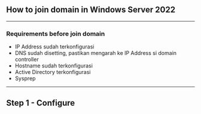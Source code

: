 ## How to join domain in Windows Server 2022
---
### Requirements before join domain
- IP Address sudah terkonfigurasi
- DNS sudah disetting, pastikan mengarah ke IP Address si domain controller
- Hostname sudah terkonfigurasi
- Active Directory terkonfigurasi
- Sysprep
---
## Step 1 - Configure 
